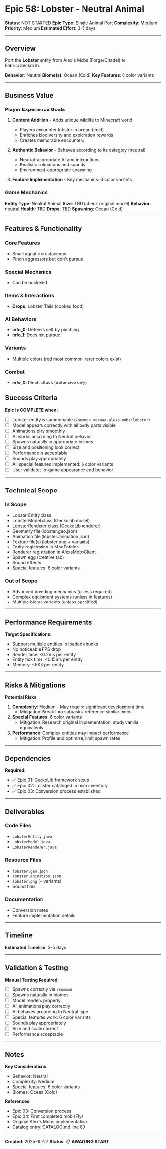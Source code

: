 # Epic 58: Lobster - Neutral Animal

**Status**: NOT STARTED
**Epic Type**: Single Animal Port
**Complexity**: Medium
**Priority**: Medium
**Estimated Effort**: 3-5 days

---

## Overview

Port the **Lobster** entity from Alex's Mobs (Forge/Citadel) to Fabric/GeckoLib.

**Behavior**: Neutral
**Biome(s)**: Ocean (Cold)
**Key Features**: 6 color variants

---

## Business Value

### Player Experience Goals

1. **Content Addition** - Adds unique wildlife to Minecraft world
   - Players encounter lobster in ocean (cold)
   - Enriches biodiversity and exploration rewards
   - Creates memorable encounters

2. **Authentic Behavior** - Behaves according to its category (neutral)
   - Neutral-appropriate AI and interactions
   - Realistic animations and sounds
   - Environment-appropriate spawning

3. **Feature Implementation** - Key mechanics: 6 color variants

### Game Mechanics

**Entity Type**: Neutral Animal
**Size**: TBD (check original model)
**Behavior**: neutral
**Health**: TBD
**Drops**: TBD
**Spawning**: Ocean (Cold)

---

## Features & Functionality

### Core Features
- Small aquatic crustaceans
- Pinch aggressors but don't pursue

### Special Mechanics
- Can be bucketed

### Items & Interactions
- **Drops**: Lobster Tails (cooked food)

### AI Behaviors
- **info_0**: Defends self by pinching
- **info_1**: Does not pursue

### Variants
- Multiple colors (red most common, rarer colors exist)

### Combat
- **info_0**: Pinch attack (defensive only)


## Success Criteria

**Epic is COMPLETE when:**

- [ ] Lobster entity is summonable (`/summon xeenaa-alexs-mobs:lobster`)
- [ ] Model appears correctly with all body parts visible
- [ ] Animations play smoothly
- [ ] AI works according to Neutral behavior
- [ ] Spawns naturally in appropriate biomes
- [ ] Size and positioning look correct
- [ ] Performance is acceptable
- [ ] Sounds play appropriately
- [ ] All special features implemented: 6 color variants
- [ ] User validates in-game appearance and behavior

---

## Technical Scope

### In Scope

- LobsterEntity class
- LobsterModel class (GeckoLib model)
- LobsterRenderer class (GeckoLib renderer)
- Geometry file (lobster.geo.json)
- Animation file (lobster.animation.json)
- Texture file(s) (lobster.png + variants)
- Entity registration in ModEntities
- Renderer registration in AlexsMobsClient
- Spawn egg (creative tab)
- Sound effects
- Special features: 6 color variants

### Out of Scope

- Advanced breeding mechanics (unless required)
- Complex equipment systems (unless in features)
- Multiple biome variants (unless specified)

---

## Performance Requirements

**Target Specifications**:
- Support multiple entities in loaded chunks
- No noticeable FPS drop
- Render time: <0.2ms per entity
- Entity tick time: <0.15ms per entity
- Memory: <5KB per entity

---

## Risks & Mitigations

**Potential Risks**:
1. **Complexity**: Medium - May require significant development time
   - Mitigation: Break into subtasks, reference similar mobs
2. **Special Features**: 6 color variants
   - Mitigation: Research original implementation, study vanilla equivalents
3. **Performance**: Complex entities may impact performance
   - Mitigation: Profile and optimize, limit spawn rates

---

## Dependencies

**Required**:
- ✅ Epic 01: GeckoLib framework setup
- ✅ Epic 02: Lobster cataloged in mob inventory
- ✅ Epic 03: Conversion process established

---

## Deliverables

### Code Files
- `LobsterEntity.java`
- `LobsterModel.java`
- `LobsterRenderer.java`

### Resource Files
- `lobster.geo.json`
- `lobster.animation.json`
- `lobster.png` (+ variants)
- Sound files

### Documentation
- Conversion notes
- Feature implementation details

---

## Timeline

**Estimated Timeline**: 3-5 days

---

## Validation & Testing

**Manual Testing Required**:
- [ ] Spawns correctly via `/summon`
- [ ] Spawns naturally in biomes
- [ ] Model renders properly
- [ ] All animations play correctly
- [ ] AI behaves according to Neutral type
- [ ] Special features work: 6 color variants
- [ ] Sounds play appropriately
- [ ] Size and scale correct
- [ ] Performance acceptable

---

## Notes

**Key Considerations**:
- Behavior: Neutral
- Complexity: Medium
- Special features: 6 color variants
- Biomes: Ocean (Cold)

**References**:
- Epic 03: Conversion process
- Epic 04: First completed mob (Fly)
- Original Alex's Mobs implementation
- Catalog entry: CATALOG.md line 80

---

**Created**: 2025-10-27
**Status**: 📋 **AWAITING START**

